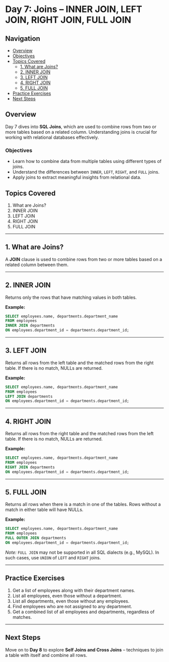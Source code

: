 # Day 7: Joins – INNER JOIN, LEFT JOIN, RIGHT JOIN, FULL JOIN

## Navigation
- [Overview](#overview)
- [Objectives](#objectives)
- [Topics Covered](#topics-covered)
  - [1. What are Joins?](#1-what-are-joins)
  - [2. INNER JOIN](#2-inner-join)
  - [3. LEFT JOIN](#3-left-join)
  - [4. RIGHT JOIN](#4-right-join)
  - [5. FULL JOIN](#5-full-join)
- [Practice Exercises](#practice-exercises)
- [Next Steps](#next-steps)

## Overview
Day 7 dives into **SQL Joins**, which are used to combine rows from two or more tables based on a related column. Understanding joins is crucial for working with relational databases effectively.

### Objectives
- Learn how to combine data from multiple tables using different types of joins.
- Understand the differences between `INNER`, `LEFT`, `RIGHT`, and `FULL` joins.
- Apply joins to extract meaningful insights from relational data.

## Topics Covered
1. What are Joins?  
2. INNER JOIN  
3. LEFT JOIN  
4. RIGHT JOIN  
5. FULL JOIN

---

## 1. What are Joins?
A **JOIN** clause is used to combine rows from two or more tables based on a related column between them.

---

## 2. INNER JOIN
Returns only the rows that have matching values in both tables.

**Example:**
```sql
SELECT employees.name, departments.department_name
FROM employees
INNER JOIN departments
ON employees.department_id = departments.department_id;
```

---

## 3. LEFT JOIN
Returns all rows from the left table and the matched rows from the right table. If there is no match, NULLs are returned.

**Example:**
```sql
SELECT employees.name, departments.department_name
FROM employees
LEFT JOIN departments
ON employees.department_id = departments.department_id;
```

---

## 4. RIGHT JOIN
Returns all rows from the right table and the matched rows from the left table. If there is no match, NULLs are returned.

**Example:**
```sql
SELECT employees.name, departments.department_name
FROM employees
RIGHT JOIN departments
ON employees.department_id = departments.department_id;
```

---

## 5. FULL JOIN
Returns all rows when there is a match in one of the tables. Rows without a match in either table will have NULLs.

**Example:**
```sql
SELECT employees.name, departments.department_name
FROM employees
FULL OUTER JOIN departments
ON employees.department_id = departments.department_id;
```

*Note:* `FULL JOIN` may not be supported in all SQL dialects (e.g., MySQL). In such cases, use `UNION` of `LEFT` and `RIGHT` joins.

---

## Practice Exercises
1. Get a list of employees along with their department names.
2. List all employees, even those without a department.
3. List all departments, even those without any employees.
4. Find employees who are not assigned to any department.
5. Get a combined list of all employees and departments, regardless of matches.

---

## Next Steps
Move on to **Day 8** to explore **Self Joins and Cross Joins** – techniques to join a table with itself and combine all rows.
